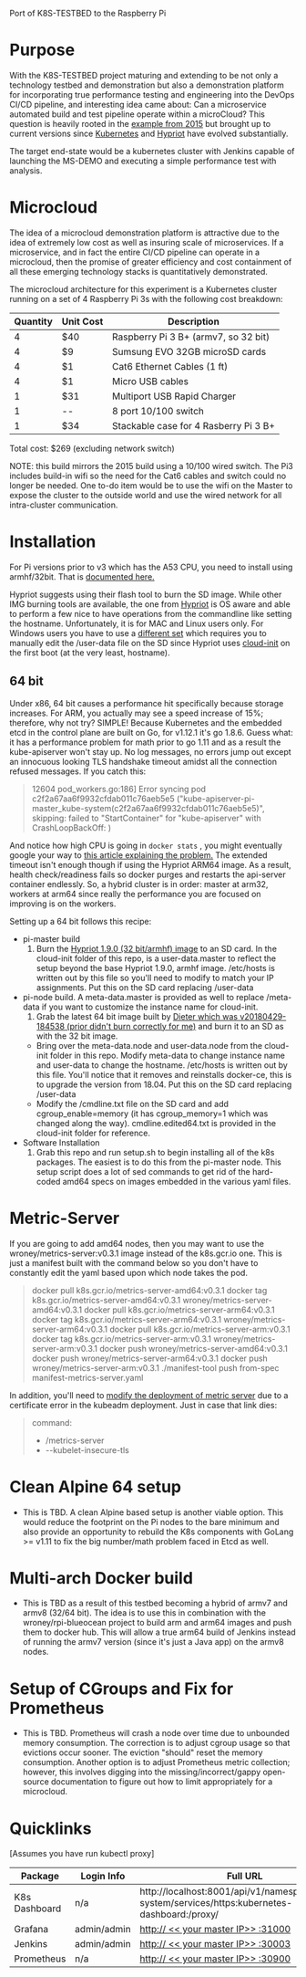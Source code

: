 
Port of K8S-TESTBED to the Raspberry Pi

# Purpose
With the K8S-TESTBED project maturing and extending to be not only a technology testbed
and demonstration but also a demonstration platform for incorporating true performance
testing and engineering into the DevOps CI/CD pipeline, and interesting idea came about:
Can a microservice automated build and test pipeline operate within a microCloud?  This question
is heavily rooted in the [example from 2015](https://kubernetes.io/blog/2015/12/creating-raspberry-pi-cluster-running/)
but brought up to current versions since [Kubernetes](https://kubernetes.io) and [Hypriot](https://hypriot.com) have evolved substantially.

The target end-state would be a kubernetes cluster with Jenkins capable of launching the MS-DEMO and executing a simple performance test with analysis.

# Microcloud

The idea of a microcloud demonstration platform is attractive due to the idea of extremely low cost
as well as insuring scale of microservices.  If a microservice, and in fact the entire CI/CD pipeline
can operate in a microcloud, then the promise of greater efficiency and cost containment of all these
emerging technology stacks is quantitatively demonstrated.

The microcloud architecture for this experiment is a Kubernetes cluster running on a set
of 4 Raspberry Pi 3s with the following cost breakdown:

Quantity | Unit Cost | Description
------- | -------- | -----------------------------------------------
4|$40| Raspberry Pi 3 B+ (armv7, so 32 bit)
4|$9| Sumsung EVO 32GB microSD cards
4|$1| Cat6 Ethernet Cables (1 ft)
4|$1| Micro USB cables
1|$31| Multiport USB Rapid Charger
1|--| 8 port 10/100 switch
1|$34| Stackable case for 4 Rasberry Pi 3 B+

Total cost: $269 (excluding network switch)

NOTE: this build mirrors the 2015 build using a 10/100 wired switch.  The Pi3 includes build-in wifi so the need
for the Cat6 cables and switch could no longer be needed.  One to-do item would be to use the wifi on the Master to
expose the cluster to the outside world and use the wired network for all intra-cluster communication.

# Installation

For  Pi versions prior to v3 which has the A53 CPU, you need to install using armhf/32bit.  That is [documented here.](32bit.md)


Hypriot suggests using their flash tool to burn the SD image.  While other IMG burning tools are available,
the one from [Hypriot](https://github.com/hypriot/flash) is OS aware and able to perform a few nice to have operations from the commandline like
setting the hostname.  Unfortunately, it is for MAC and Linux users only.  For Windows users you have to use a [different set](https://blog.hypriot.com/getting-started-with-docker-and-windows-on-the-raspberry-pi/) which requires you to manually edit the /user-data file on the SD since Hypriot uses [cloud-init](https://cloud-init.io) on the first boot (at the very least, hostname).


## 64 bit
Under x86, 64 bit causes a performance hit specifically because storage increases.  For ARM, you actually may see a speed increase of 15%; therefore, why not try?  SIMPLE!  Because Kubernetes and the embedded etcd in the control plane are built on Go, for v1.12.1 it's go 1.8.6.  Guess what: it has a performance problem for math prior to go 1.11 and as a result the kube-apiserver won't stay up.  No log messages, no errors jump out except an innocuous looking TLS handshake timeout amidst all the connection refused messages.  If you catch this:
 >12604 pod_workers.go:186] Error syncing pod c2f2a67aa6f9932cfdab011c76aeb5e5 ("kube-apiserver-pi-master_kube-system(c2f2a67aa6f9932cfdab011c76aeb5e5)", skipping: failed to "StartContainer" for "kube-apiserver" with CrashLoopBackOff: )

And notice how high CPU is going in `docker stats` , you might eventually google your way to [this article explaining the problem.](https://gitlab.com/daylight/kubernetes/commit/05876fa66a2d465d5181e3ef744dbfd05ad5ec48)  The extended timeout isn't enough though if using the Hypriot ARM64 image.  As a result, health check/readiness fails so docker purges and restarts the api-server container endlessly.  So, a hybrid cluster is in order:  master at arm32, workers at arm64 since really the performance you are focused on improving is on the workers.

Setting up a 64 bit follows this recipe:
- pi-master build
  1.  Burn the [Hypriot 1.9.0 (32 bit/armhf) image](http://blog.hypriot.com/downloads/) to an SD card.  In the cloud-init folder of this repo, is a user-data.master to reflect the setup beyond the base Hypriot 1.9.0, armhf image.  /etc/hosts is written out by this file so you'll need to modify to match your IP assignments.  Put this on the SD card replacing /user-data
- pi-node build.  A meta-data.master is provided as well to replace /meta-data if you want to customize the instance name for cloud-init.
  1.  Grab the latest 64 bit image built by [Dieter which was v20180429-184538 (prior didn't burn correctly for me)](https://github.com/DieterReuter/image-builder-rpi64/releases/tag/v20180429-184538)  and burn it to an SD as with the 32 bit image.  
    - Bring over the meta-data.node and user-data.node from the cloud-init folder in this repo.  Modify meta-data to change instance name and user-data to change the hostname.  /etc/hosts is written out by this file.  You'll notice that it removes and reinstalls docker-ce, this is to upgrade the version from 18.04.  Put this on the SD card replacing /user-data
    - Modify the /cmdline.txt file on the SD card and add cgroup_enable=memory (it has cgroup_memory=1 which was changed along the way).  cmdline.edited64.txt is provided in the cloud-init folder for reference.
- Software Installation
  1.  Grab this repo and run setup.sh to begin installing all of the k8s packages.  The easiest is to do this from the pi-master node.  This setup script does a lot of sed commands to get rid of the hard-coded amd64 specs on images embedded in the various yaml files.

# Metric-Server
If you are going to add amd64 nodes, then you may want to use the wroney/metrics-server:v0.3.1 image instead of the k8s.gcr.io one.  This is just a manifest built with the command below so you don't have to constantly edit the yaml based upon which node takes the pod.

>docker pull k8s.gcr.io/metrics-server-amd64:v0.3.1
>docker tag k8s.gcr.io/metrics-server-amd64:v0.3.1 wroney/metrics-server-amd64:v0.3.1
>docker pull k8s.gcr.io/metrics-server-arm64:v0.3.1
>docker tag k8s.gcr.io/metrics-server-arm64:v0.3.1 wroney/metrics-server-arm64:v0.3.1
>docker pull k8s.gcr.io/metrics-server-arm:v0.3.1
>docker tag k8s.gcr.io/metrics-server-arm:v0.3.1 wroney/metrics-server-arm:v0.3.1
>docker push wroney/metrics-server-amd64:v0.3.1
>docker push wroney/metrics-server-arm64:v0.3.1
>docker push wroney/metrics-server-arm:v0.3.1
>./manifest-tool push from-spec manifest-metrics-server.yaml

In addition, you'll need to [modify the deployment of metric server](https://stackoverflow.com/questions/53392609/unable-to-fully-collect-metrics-when-installing-metric-server) due to a certificate error in the kubeadm deployment.  Just in case that link dies:

>command:
>  - /metrics-server
>  - --kubelet-insecure-tls


# Clean Alpine 64 setup
- This is TBD.  A clean Alpine based setup is another viable option.  This would reduce the footprint on the Pi nodes to the bare minimum and also provide an opportunity to rebuild the K8s components with GoLang >= v1.11 to fix the big number/math problem faced in Etcd as well.

# Multi-arch Docker build
- This is TBD as a result of this testbed becoming a hybrid of armv7 and armv8 (32/64 bit).  The idea is to use this in combination with the wroney/rpi-blueocean project to build arm and arm64 images and push them to docker hub.  This will allow a true arm64 build of Jenkins instead of running the armv7 version (since it's just a Java app) on the armv8 nodes.

# Setup of CGroups and Fix for Prometheus
- This is TBD.  Prometheus will crash a node over time due to unbounded memory consumption.  The correction is to adjust cgroup usage so that evictions occur sooner.  The eviction "should" reset the memory consumption.  Another option is to adjust Prometheus metric collection; however, this involves digging into the missing/incorrect/gappy open-source documentation to figure out how to limit appropriately for a microcloud.

# Quicklinks
[Assumes you have run kubectl proxy]

Package | Login Info | Full URL
------- | ---------- | -----------------------------------
K8s Dashboard | n/a | http://localhost:8001/api/v1/namespaces/kube-system/services/https:kubernetes-dashboard:/proxy/
Grafana | admin/admin | [http:// << your master IP>> :31000](http://192.168.10.20:31000)
Jenkins | admin/admin | [http:// << your master IP>> :30003](http://192.168.10.20:30003)
Prometheus | n/a | [http:// << your master IP>> :30900](http://192.168.10.20:30900)
